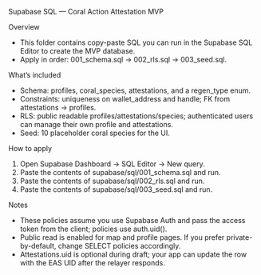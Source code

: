 Supabase SQL — Coral Action Attestation MVP

Overview
- This folder contains copy-paste SQL you can run in the Supabase SQL Editor to create the MVP database.
- Apply in order: 001_schema.sql → 002_rls.sql → 003_seed.sql.

What’s included
- Schema: profiles, coral_species, attestations, and a regen_type enum.
- Constraints: uniqueness on wallet_address and handle; FK from attestations → profiles.
- RLS: public readable profiles/attestations/species; authenticated users can manage their own profile and attestations.
- Seed: 10 placeholder coral species for the UI.

How to apply
1) Open Supabase Dashboard → SQL Editor → New query.
2) Paste the contents of supabase/sql/001_schema.sql and run.
3) Paste the contents of supabase/sql/002_rls.sql and run.
4) Paste the contents of supabase/sql/003_seed.sql and run.

Notes
- These policies assume you use Supabase Auth and pass the access token from the client; policies use auth.uid().
- Public read is enabled for map and profile pages. If you prefer private-by-default, change SELECT policies accordingly.
- Attestations.uid is optional during draft; your app can update the row with the EAS UID after the relayer responds.

